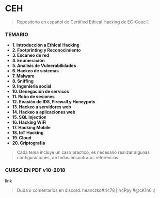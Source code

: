# CEH

> Repositorio en español de Certified Ethical Hacking de EC-Coucil.

### TEMARIO

* **1. Introducción a Ethical Hacking**
* **2. Footprinting y Reconocimiento**
* **3. Escaneo de red**
* **4. Enumeración**
* **5. Analisis de Vulnerabilidades**
* **6. Hackeo de sistemas**
* **7. Malware**
* **8. Sniffing**
* **9. Ingenieria social**
* **10. Denegación de servicos**
* **11. Robo de sesiones**
* **12. Evasión de IDS, Firewall y Honeypots**
* **13. Hackeo a servidores web**
* **14. Hackeo a aplicaciones web**
* **15. SQL Injection**
* **16. Hacking WiFi**
* **17. Hacking Mobile**
* **18. IoT Hacking**
* **19. Cloud**
* **20. Criptografia**

> Cada tema incluye un caso practico, es necesario realizar algunas configuraciones, de todas encontraras referencias.

### CURSO EN PDF v10-2018
  link

> Duda o comentarios en discord: heanczko#4478 | h4Ppy #@cK1n6 :)
